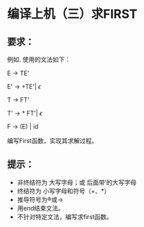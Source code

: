 
# 编译上机（三）求FIRST
## 要求：

例如. 使用的文法如下：

E -> TE'

E' -> +TE'| $\epsilon$

T -> FT'

T' -> * FT'| $\epsilon$

F -> (E) | id

编写First函数，实现其求解过程。

## 提示：

* 非终结符为 大写字母；或 后面带’的大写字母
* 终结符为 小写字母和符号（+、*）
* 推导符号为®或->
* 用end结束文法。
* 不针对特定文法，编写求first函数。
